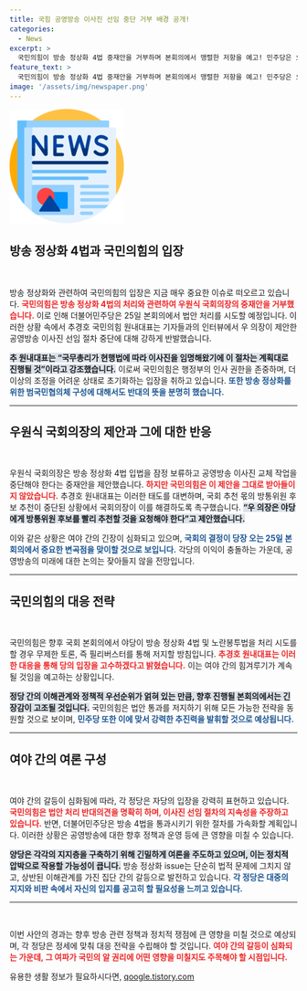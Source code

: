 ```yaml
---
title: 국힘 공영방송 이사진 선임 중단 거부 배경 공개!
categories:
  - News
excerpt: >
  국민의힘이 방송 정상화 4법 중재안을 거부하며 본회의에서 맹렬한 저항을 예고! 민주당은 오는 25일 강행 의지를 내비쳤는데, 이 법안의 운명은 과연? 클릭을 유도하는 긴장감 넘치는 대치전이 펼쳐진다!
feature_text: >
  국민의힘이 방송 정상화 4법 중재안을 거부하며 본회의에서 맹렬한 저항을 예고! 민주당은 오는 25일 강행 의지를 내비쳤는데, 이 법안의 운명은 과연? 클릭을 유도하는 긴장감 넘치는 대치전이 펼쳐진다!
image: '/assets/img/newspaper.png'
---
```


<p><img src="/assets/img/newspaper.png" alt="kimp 속보" /></p>

<h2 data-ke-size="size26">방송 정상화 4법과 국민의힘의 입장</h2>

<p data-ke-size="size16">&nbsp;</p>

<p>방송 정상화와 관련하여 국민의힘의 입장은 지금 매우 중요한 이슈로 떠오르고 있습니다. <b><span style="color: #ee2323;">국민의힘은 방송 정상화 4법의 처리와 관련하여 우원식 국회의장의 중재안을 거부했습니다.</span></b> 이로 인해 더불어민주당은 25일 본회의에서 법안 처리를 시도할 예정입니다. 이러한 상황 속에서 추경호 국민의힘 원내대표는 기자들과의 인터뷰에서 우 의장이 제안한 공영방송 이사진 선임 절차 중단에 대해 강하게 반발했습니다. </p>

<p><b><span style="background-color: #21538527;">추 원내대표는 “국무총리가 현행법에 따라 이사진을 임명해왔기에 이 절차는 계획대로 진행될 것”이라고 강조했습니다.</span></b> 이로써 국민의힘은 행정부의 인사 권한을 존중하며, 더 이상의 조정을 어려운 상태로 초기화하는 입장을 취하고 있습니다. <b><span style="color: #1a5490;">또한 방송 정상화를 위한 범국민협의체 구성에 대해서도 반대의 뜻을 분명히 했습니다.</span></b> </p>

<hr>

<h2 data-ke-size="size26">우원식 국회의장의 제안과 그에 대한 반응</h2>

<p data-ke-size="size16">&nbsp;</p>

<p>우원식 국회의장은 방송 정상화 4법 입법을 잠정 보류하고 공영방송 이사진 교체 작업을 중단해야 한다는 중재안을 제안했습니다. <b><span style="color: #ee2323;">하지만 국민의힘은 이 제안을 그대로 받아들이지 않았습니다.</span></b> 추경호 원내대표는 이러한 태도를 대변하며, 국회 추천 몫의 방통위원 후보 추천이 중단된 상황에서 국회의장이 이를 해결하도록 촉구했습니다. <b><span style="background-color: #21538527;">“우 의장은 야당에게 방통위원 후보를 빨리 추천할 것을 요청해야 한다”고 제안했습니다.</span></b> </p>

<p>이와 같은 상황은 여야 간의 긴장이 심화되고 있으며, <b><span style="color: #1a5490;">국회의 결정이 당장 오는 25일 본회의에서 중요한 변곡점을 맞이할 것으로 보입니다.</span></b> 각당의 이익이 충돌하는 가운데, 공영방송의 미래에 대한 논의는 잦아들지 않을 전망입니다. </p>

<hr>

<h2 data-ke-size="size26">국민의힘의 대응 전략</h2>

<p data-ke-size="size16">&nbsp;</p>

<p>국민의힘은 향후 국회 본회의에서 야당이 방송 정상화 4법 및 노란봉투법을 처리 시도를 할 경우 무제한 토론, 즉 필리버스터를 통해 저지할 방침입니다. <b><span style="color: #ee2323;">추경호 원내대표는 이러한 대응을 통해 당의 입장을 고수하겠다고 밝혔습니다.</span></b> 이는 여야 간의 힘겨루기가 계속될 것임을 예고하는 상황입니다. </p>

<p><b><span style="background-color: #21538527;">정당 간의 이해관계와 정책적 우선순위가 얽혀 있는 만큼, 향후 진행될 본회의에서는 긴장감이 고조될 것입니다.</span></b> 국민의힘은 법안 통과를 저지하기 위해 모든 가능한 전략을 동원할 것으로 보이며, <b><span style="color: #1a5490;">민주당 또한 이에 맞서 강력한 추진력을 발휘할 것으로 예상됩니다.</span></b> </p>

<hr>

<h2 data-ke-size="size26">여야 간의 여론 구성</h2>

<p data-ke-size="size16">&nbsp;</p>

<p>여야 간의 갈등이 심화됨에 따라, 각 정당은 자당의 입장을 강력히 표현하고 있습니다. <b><span style="color: #ee2323;">국민의힘은 법안 처리 반대의견을 명확히 하며, 이사진 선임 절차의 지속성을 주장하고 있습니다.</span></b> 반면, 더불어민주당은 방송 4법을 통과시키기 위한 절차를 가속화할 계획입니다. 이러한 상황은 공영방송에 대한 향후 정책과 운영 등에 큰 영향을 미칠 수 있습니다. </p>

<p><b><span style="background-color: #21538527;">양당은 각각의 지지층을 구축하기 위해 긴밀하게 여론을 주도하고 있으며, 이는 정치적 압박으로 작용할 가능성이 큽니다.</span></b> 방송 정상화 issue는 단순히 법적 문제에 그치지 않고, 상반된 이해관계를 가진 집단 간의 갈등으로 발전하고 있습니다. <b><span style="color: #1a5490;">각 정당은 대중의 지지와 비판 속에서 자신의 입지를 공고히 할 필요성을 느끼고 있습니다.</span></b> </p>

<hr>

<p data-ke-size="size16">&nbsp;</p>

<p>이번 사안의 경과는 향후 방송 관련 정책과 정치적 쟁점에 큰 영향을 미칠 것으로 예상되며, 각 정당은 정세에 맞춰 대응 전략을 수립해야 할 것입니다. <b><span style="color: #ee2323;">여야 간의 갈등이 심화되는 가운데, 그 여파가 국민의 알 권리에 어떤 영향을 미칠지도 주목해야 할 시점입니다.</span></b></p>
유용한 생활 정보가 필요하시다면, <a href="https://qoogle.tistory.com" rel="dofollow">qoogle.tistory.com</a>


